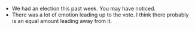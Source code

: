 - We had an election this past week. You may have noticed.
- There was a lot of emotion leading up to the vote. I think there probably is an equal amount leading away from it.